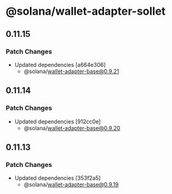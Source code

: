 # @solana/wallet-adapter-sollet

## 0.11.15

### Patch Changes

-   Updated dependencies [a664e306]
    -   @solana/wallet-adapter-base@0.9.21

## 0.11.14

### Patch Changes

-   Updated dependencies [912cc0e]
    -   @solana/wallet-adapter-base@0.9.20

## 0.11.13

### Patch Changes

-   Updated dependencies [353f2a5]
    -   @solana/wallet-adapter-base@0.9.19
